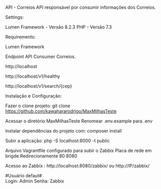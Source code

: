 API - Correios
API responsável por consumir informações dos Correios.

Settings:

Lumen Framework - Versão 8.2.3
PHP - Versão 7.3


Requirements:

Lumen Framework


Endpoint API Consumer Correios.


http://localhost

http://localhost/v1/healthy

http://localhost/v1/search/{cep}


Instalação e Configuração:

Fazer o clone projeto: git clone https://github.com/kawahararodrigo/MaxMilhasTeste


Acessar o diretório MaxMilhasTeste
Renomear .env.example  para .env

Instalar dependências do projeto com: composer install


Subir a aplicação:
php -S localhost:8000 -t public


Arquivo Vagrantfile configurado para subir o Zabbix
Placa de rede em brigde 
Redirecionamente 80 8080

Acesso ao Zabbix : http://localhost:8080/zabbix/   ou http://IP/zabbix/

#Usuário defaut#  
Login: Admin
Senha: Zabbix
